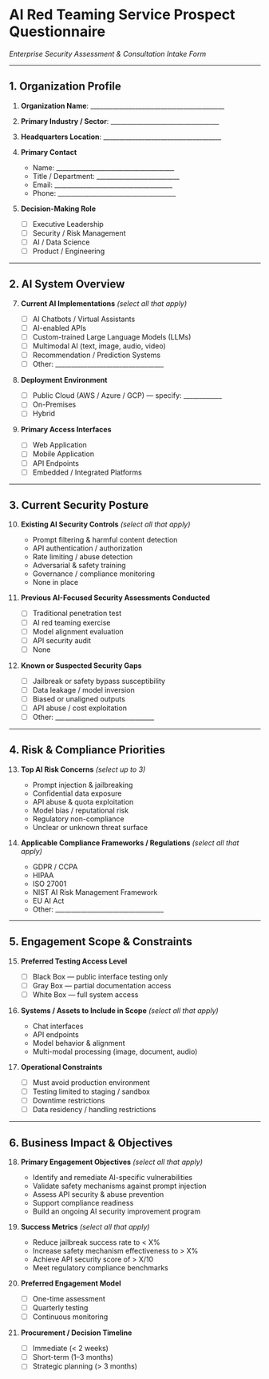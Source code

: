 # **AI Red Teaming Service Prospect Questionnaire**

*Enterprise Security Assessment & Consultation Intake Form*

---

## **1. Organization Profile**

1. **Organization Name**: \_\_\_\_\_\_\_\_\_\_\_\_\_\_\_\_\_\_\_\_\_\_\_\_\_\_\_\_\_\_\_\_\_\_\_\_\_\_\_\_\_\_
2. **Primary Industry / Sector**: \_\_\_\_\_\_\_\_\_\_\_\_\_\_\_\_\_\_\_\_\_\_\_\_\_\_\_\_\_\_\_\_\_\_
3. **Headquarters Location**: \_\_\_\_\_\_\_\_\_\_\_\_\_\_\_\_\_\_\_\_\_\_\_\_\_\_\_\_\_\_\_\_\_\_\_\_\_
4. **Primary Contact**

   * Name: \_\_\_\_\_\_\_\_\_\_\_\_\_\_\_\_\_\_\_\_\_\_\_\_\_\_\_\_\_\_\_\_\_\_\_\_\_
   * Title / Department: \_\_\_\_\_\_\_\_\_\_\_\_\_\_\_\_\_\_\_\_\_\_\_\_\_\_
   * Email: \_\_\_\_\_\_\_\_\_\_\_\_\_\_\_\_\_\_\_\_\_\_\_\_\_\_\_\_\_\_\_\_\_\_\_\_\_
   * Phone: \_\_\_\_\_\_\_\_\_\_\_\_\_\_\_\_\_\_\_\_\_\_\_\_\_\_\_\_\_\_\_\_\_\_\_\_\_
6. **Decision-Making Role**

   * ☐ Executive Leadership
   * ☐ Security / Risk Management
   * ☐ AI / Data Science
   * ☐ Product / Engineering

---

## **2. AI System Overview**

7. **Current AI Implementations** *(select all that apply)*

   * ☐ AI Chatbots / Virtual Assistants
   * ☐ AI-enabled APIs
   * ☐ Custom-trained Large Language Models (LLMs)
   * ☐ Multimodal AI (text, image, audio, video)
   * ☐ Recommendation / Prediction Systems
   * ☐ Other: \_\_\_\_\_\_\_\_\_\_\_\_\_\_\_\_\_\_\_\_\_\_\_\_\_\_\_\_\_\_\_\_\_\_
8. **Deployment Environment**

   * ☐ Public Cloud (AWS / Azure / GCP) — specify: \_\_\_\_\_\_\_\_\_\_\_\_
   * ☐ On-Premises
   * ☐ Hybrid
9. **Primary Access Interfaces**

   * ☐ Web Application
   * ☐ Mobile Application
   * ☐ API Endpoints
   * ☐ Embedded / Integrated Platforms

---

## **3. Current Security Posture**

10. **Existing AI Security Controls** *(select all that apply)*

    * Prompt filtering & harmful content detection
    * API authentication / authorization
    * Rate limiting / abuse detection
    * Adversarial & safety training
    * Governance / compliance monitoring
    * None in place
11. **Previous AI-Focused Security Assessments Conducted**

    * ☐ Traditional penetration test
    * ☐ AI red teaming exercise
    * ☐ Model alignment evaluation
    * ☐ API security audit
    * ☐ None
12. **Known or Suspected Security Gaps**

    * ☐ Jailbreak or safety bypass susceptibility
    * ☐ Data leakage / model inversion
    * ☐ Biased or unaligned outputs
    * ☐ API abuse / cost exploitation
    * ☐ Other: \_\_\_\_\_\_\_\_\_\_\_\_\_\_\_\_\_\_\_\_\_\_\_\_\_\_\_\_\_\_\_

---

## **4. Risk & Compliance Priorities**

13. **Top AI Risk Concerns** *(select up to 3)*

    * Prompt injection & jailbreaking
    * Confidential data exposure
    * API abuse & quota exploitation
    * Model bias / reputational risk
    * Regulatory non-compliance
    * Unclear or unknown threat surface
14. **Applicable Compliance Frameworks / Regulations** *(select all that apply)*

    * GDPR / CCPA
    * HIPAA
    * ISO 27001
    * NIST AI Risk Management Framework
    * EU AI Act
    * Other: \_\_\_\_\_\_\_\_\_\_\_\_\_\_\_\_\_\_\_\_\_\_\_\_\_\_\_\_\_\_\_\_\_\_

---

## **5. Engagement Scope & Constraints**

15. **Preferred Testing Access Level**

    * ☐ Black Box — public interface testing only
    * ☐ Gray Box — partial documentation access
    * ☐ White Box — full system access
16. **Systems / Assets to Include in Scope** *(select all that apply)*

    * Chat interfaces
    * API endpoints
    * Model behavior & alignment
    * Multi-modal processing (image, document, audio)
17. **Operational Constraints**

    * ☐ Must avoid production environment
    * ☐ Testing limited to staging / sandbox
    * ☐ Downtime restrictions
    * ☐ Data residency / handling restrictions

---

## **6. Business Impact & Objectives**

18. **Primary Engagement Objectives** *(select all that apply)*

    * Identify and remediate AI-specific vulnerabilities
    * Validate safety mechanisms against prompt injection
    * Assess API security & abuse prevention
    * Support compliance readiness
    * Build an ongoing AI security improvement program

19. **Success Metrics** *(select all that apply)*

    * Reduce jailbreak success rate to < X%
    * Increase safety mechanism effectiveness to > X%
    * Achieve API security score of > X/10
    * Meet regulatory compliance benchmarks

20. **Preferred Engagement Model**

    * ☐ One-time assessment
    * ☐ Quarterly testing
    * ☐ Continuous monitoring

21. **Procurement / Decision Timeline**

    * ☐ Immediate (< 2 weeks)
    * ☐ Short-term (1–3 months)
    * ☐ Strategic planning (> 3 months)

